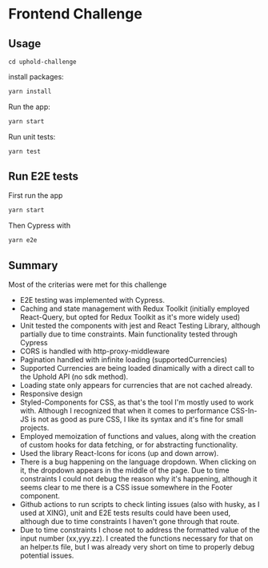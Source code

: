# Frontend Challenge

## Usage

```
cd uphold-challenge
```

install packages:

```bash
yarn install
```

Run the app:

```bash
yarn start
```

Run unit tests:

```bash
yarn test
```

## Run E2E tests

First run the app

```bash
yarn start
```

Then Cypress with

```bash
yarn e2e
```

## Summary

Most of the criterias were met for this challenge

- E2E testing was implemented with Cypress.
- Caching and state management with Redux Toolkit (initially employed React-Query, but opted for Redux Toolkit as it's more widely used)
- Unit tested the components with jest and React Testing Library, although partially due to time constraints. Main functionality tested through Cypress
- CORS is handled with http-proxy-middleware
- Pagination handled with infinite loading (supportedCurrencies)
- Supported Currencies are being loaded dinamically with a direct call to the Uphold API (no sdk method).
- Loading state only appears for currencies that are not cached already.
- Responsive design
- Styled-Components for CSS, as that's the tool I'm mostly used to work with. Although I recognized that when it comes to performance CSS-In-JS is not as good as pure CSS, I like its syntax and it's fine for small projects.
- Employed memoization of functions and values, along with the creation of custom hooks for data fetching, or for abstracting functionality.
- Used the library React-Icons for icons (up and down arrow).
- There is a bug happening on the language dropdown. When clicking on it, the dropdown appears in the middle of the page. Due to time constraints I could not debug the reason why it's happening, although it seems clear to me there is a CSS issue somewhere in the Footer component.
- Github actions to run scripts to check linting issues (also with husky, as I used at XING), unit and E2E tests results could have been used, although due to time constraints I haven't gone through that route.
- Due to time constraints I chose not to address the formatted value of the input number (xx,yyy.zz). I created the functions necessary for that on an helper.ts file, but I was already very short on time to properly debug potential issues.
